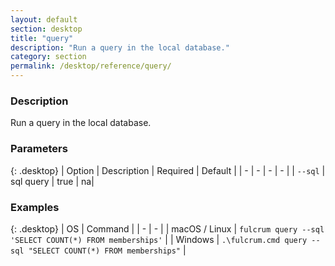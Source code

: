 ```yaml
---
layout: default
section: desktop
title: "query"
description: "Run a query in the local database."
category: section
permalink: /desktop/reference/query/
---
```


### Description

Run a query in the local database.

### Parameters

{: .desktop}
| Option | Description | Required | Default |
| - | - | - | - |
| `--sql` | sql query | true | na|

### Examples

{: .desktop}
| OS | Command |
| - | - |
| macOS / Linux  | `fulcrum query --sql 'SELECT COUNT(*) FROM memberships'`  |
| Windows | `.\fulcrum.cmd query --sql "SELECT COUNT(*) FROM memberships"` |
